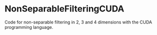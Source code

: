 NonSeparableFilteringCUDA
=========================

Code for non-separable filtering in 2, 3 and 4 dimensions with the CUDA programming language.
